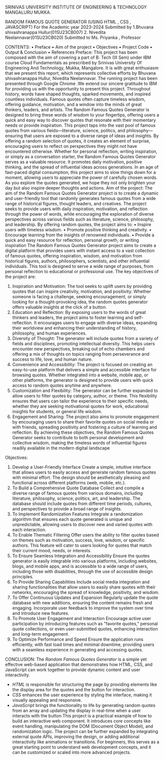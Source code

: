 SRINIVAS UNIVERSITY INSTITUTE OF ENGINEERING & TECHNOLOGY MANGALURU MUKKA.
                       
RANDOM FAMOUS QUOTE GENERATOR
(USING HTML , CSS , JAVASCRIPT)
For the Academic year 2023-2024
Submitted by
1.Bhuvana shivashranappa Hullur(01SU23CB007)
   2. Nivedita  Neelannavar(01SU23CB020)
                                                Submitted to 
Ms. Priyanka , Professor
 



CONTENTS: 
• Preface
• Aim of the project 
• Objectives 
• Project Code 
• Output & Conclusion 
• References
Preface:
 This project has been composed with the aim of covering a part of B. Tech (III Sem) under IBM course Cloud Fundamentals as prescribed by Srinivas University Of Engineering And Technology, Mukka, Mangalore. It is with great enthusiasm that we present this report, which represents collective efforts by Bhuvana shivashranappa Hullur, Nivedita Neelannavar. The running project has been presented through Google Chrome .We extend our sincere gratitude to IBM for providing us with the opportunity to present this project.
Throughout history, words have shaped thoughts, sparked movements, and inspired countless individuals. Famous quotes often capture timeless wisdom, offering guidance, motivation, and a window into the minds of great thinkers, leaders, and artists. The Random Famous Quotes Generator is designed to bring these words of wisdom to your fingertips, offering users a quick and easy way to discover quotes that resonate with their momentary needs or provide inspiration.
This project taps into the vast pool of famous quotes from various fields—literature, science, politics, and philosophy—ensuring that users are exposed to a diverse range of ideas and insights. By offering a random selection of quotes, it creates an element of surprise, encouraging users to reflect on perspectives they might not have encountered otherwise.
Whether for personal reflection, writing inspiration, or simply as a conversation starter, the Random Famous Quotes Generator serves as a valuable resource. It promotes daily motivation, positive thinking, and the spread of influential ideas across generations.
In an age of fast-paced digital consumption, this project aims to slow things down for a moment, allowing users to appreciate the power of carefully chosen words. As you explore the quotes generated, we hope they not only brighten your day but also inspire deeper thoughts and actions.
Aim of the project:
The aim of the Random Famous Quotes Generator project is to create a dynamic and user-friendly tool that randomly generates famous quotes from a wide range of historical figures, thought leaders, and creatives. The project seeks to provide users with daily inspiration, motivation, and reflection through the power of words, while encouraging the exploration of diverse perspectives across various fields such as literature, science, philosophy, and leadership.
By offering random quotes, the project aims to:
•	Inspire users with timeless wisdom.
•	Promote positive thinking and creativity.
•	Encourage learning from the insights of renowned individuals.
•	Provide a quick and easy resource for reflection, personal growth, or writing inspiration
The Random Famous Quotes Generator project aims to create a digital platform that provides users with instant access to a vast collection of famous quotes, offering inspiration, wisdom, and motivation from historical figures, authors, philosophers, scientists, and other influential individuals. This tool is designed to serve a wide range of purposes, from personal reflection to educational or professional use.
The key objectives of the project are:
1.	Inspiration and Motivation: The tool seeks to uplift users by providing quotes that can inspire creativity, motivation, and positivity. Whether someone is facing a challenge, seeking encouragement, or simply looking for a thought-provoking idea, the random quotes generator offers valuable insights at the click of a button.
2.	Education and Reflection: By exposing users to the words of great thinkers and leaders, the project aims to foster learning and self-reflection. It encourages users to engage with diverse ideas, expanding their worldview and enhancing their understanding of history, philosophy, and human experiences.
3.	Diversity of Thought: The generator will include quotes from a variety of fields and disciplines, promoting intellectual diversity. This helps users encounter new perspectives, breaking out of echo chambers and offering a mix of thoughts on topics ranging from perseverance and success to life, love, and human nature.
4.	Convenience and Accessibility: The project is focused on creating an easy-to-use platform that delivers a simple and accessible interface for browsing quotes. Whether integrated into a website, mobile app, or other platforms, the generator is designed to provide users with quick access to random quotes anytime and anywhere.
5.	Customization and Flexibility: The generator can be further expanded to allow users to filter quotes by category, author, or theme. This flexibility ensures that users can tailor the experience to their specific needs, whether they are seeking motivational quotes for work, educational insights for students, or general life wisdom.
6.	Engagement and Sharing: The project also aims to promote engagement by encouraging users to share their favorite quotes on social media or with friends, spreading positivity and fostering a culture of learning and reflection.
By achieving these objectives, the Random Famous Quotes Generator seeks to contribute to both personal development and collective wisdom, making the timeless words of influential figures readily available in the modern digital landscape

Objectives:
1.	 Develop a User-Friendly Interface
Create a simple, intuitive interface that allows users to easily access and generate random famous quotes with minimal effort. The design should be aesthetically pleasing and functional across different platforms (web, mobile, etc.).
2.	To Build a Comprehensive Quote Database
Collect and compile a diverse range of famous quotes from various domains, including literature, philosophy, science, politics, art, and leadership. The database should include quotes from different time periods, cultures, and perspectives to provide a broad range of insights.
3.	To Implement Randomization Features
Integrate a randomization algorithm that ensures each quote generated is unique and unpredictable, allowing users to discover new and varied quotes with each interaction.
4.	To Enable Thematic Filtering
Offer users the ability to filter quotes based on themes such as motivation, success, love, wisdom, or specific authors. This feature will cater to users looking for quotes that match their current mood, needs, or interests.
5.	To Ensure Seamless Integration and Accessibility
Ensure the quotes generator is easily integrable into various platforms, including websites, blogs, and mobile apps, and is accessible to a wide range of users, including those with disabilities, through the use of accessible design principles.
6.	To Provide Sharing Capabilities
Include social media integration and sharing functionalities that allow users to easily share quotes with their networks, encouraging the spread of knowledge, positivity, and wisdom.
7.	To Offer Continuous Updates and Expansion
Regularly update the quote database with new additions, ensuring the content remains fresh and engaging. Incorporate user feedback to improve the system over time and introduce new features.
8.	To Promote User Engagement and Interaction
Encourage active user participation by introducing features such as "favorite quotes," personal quote collections, or even user-submitted quotes, enhancing interaction and long-term engagement.
9.	To Optimize Performance and Speed
Ensure the application runs efficiently, with fast load times and minimal downtime, providing users with a seamless experience in generating and accessing quotes.

CONCLUSION:
The *Random Famous Quotes Generator* is a simple yet effective web-based application that demonstrates how HTML, CSS, and JavaScript can work together to provide dynamic content and user interactivity. 
- *HTML* is responsible for structuring the page by providing elements like the display area for the quotes and the button for interaction.
- *CSS* enhances the user experience by styling the interface, making it visually appealing and responsive.
- *JavaScript* brings the functionality to life by generating random quotes from an array and updating the display in real-time when a user interacts with the button.This project is a practical example of how to build an interactive web component. It introduces core concepts like event handling, manipulating the DOM (Document Object Model), and randomization logic. The project can be further expanded by integrating external quote APIs, improving the design, or adding additional interactivity like animations or transitions.
For beginners, this serves as a great starting point to understand web development concepts, and it can be customized or scaled into more advanced projects.

